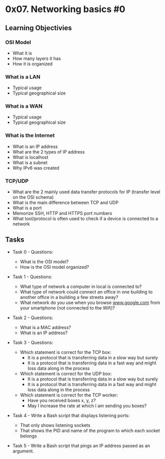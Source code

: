 # 0x07. Networking basics #0

## Learning Objectivies

### OSI Model
* What it is
* How many layers it has
* How it is organized

### What is a LAN
* Typical usage
* Typical geographical size

### What is a WAN
* Typical usage
* Typical geographical size

### What is the Internet
* What is an IP address
* What are the 2 types of IP address
* What is localhost
* What is a subnet
* Why IPv6 was created

### TCP/UDP
* What are the 2 mainly used data transfer protocols for IP (transfer level on the OSI schema)
* What is the main difference between TCP and UDP
* What is a port
* Memorize SSH, HTTP and HTTPS port numbers
* What tool/protocol is often used to check if a device is connected to a network

## Tasks

* Task 0 - Questions:
    - What is the OSI model?
    - How is the OSI model organized?

* Task 1 - Questions:
    - What type of network a computer in local is connected to?
    - What type of network could connect an office in one building to another office in a building a few streets away?
    - What network do you use when you browse www.google.com from your smartphone (not connected to the Wifi)?

* Task 2 - Questions:
    - What is a MAC address?
    - What is an IP address?

* Task 3 - Questions:
    - Which statement is correct for the TCP box:
        - It is a protocol that is transferring data in a slow way but surely
        - It is a protocol that is transferring data in a fast way and might loss data along in the process
    - Which statement is correct for the UDP box:
        - It is a protocol that is transferring data in a slow way but surely
        - It is a protocol that is transferring data in a fast way and might loss data along in the process
    - Which statement is correct for the TCP worker:
        - Have you received boxes x, y, z?
        - May I increase the rate at which I am sending you boxes?

* Task 4 - Write a Bash script that displays listening ports:
    - That only shows listening sockets
    - That shows the PID and name of the program to which each socket belongs

* Task 5 - Write a Bash script that pings an IP address passed as an argument.